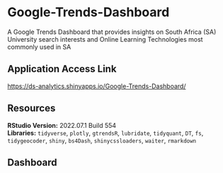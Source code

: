 # Google-Trends-Dashboard
A Google Trends Dashboard that provides insights on South Africa (SA) University search interests and Online Learning Technologies most commonly used in SA

## Application Access Link
https://ds-analytics.shinyapps.io/Google-Trends-Dashboard/

## Resources 
**RStudio Version:** 2022.07.1 Build 554 <br>
**Libraries:** `tidyverse`, `plotly`, `gtrendsR`, `lubridate`, `tidyquant`, `DT`, `fs`, `tidygeocoder`, `shiny`, `bs4Dash`, `shinycssloaders`, `waiter`, `rmarkdown`

## Dashboard

